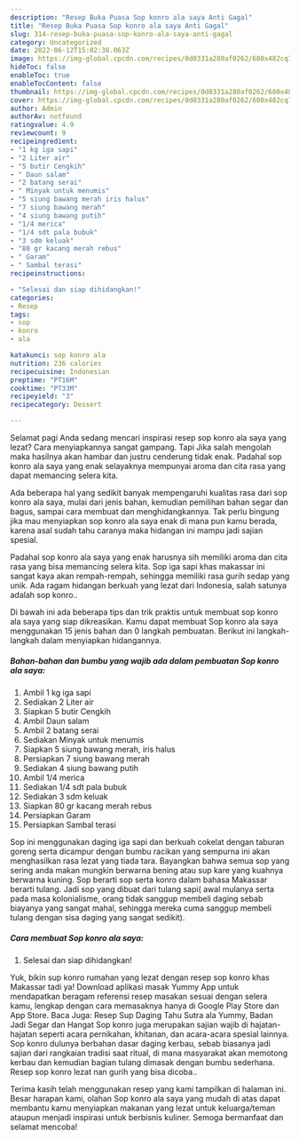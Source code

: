 ```yaml
---
description: "Resep Buka Puasa Sop konro ala saya Anti Gagal"
title: "Resep Buka Puasa Sop konro ala saya Anti Gagal"
slug: 314-resep-buka-puasa-sop-konro-ala-saya-anti-gagal
category: Uncategorized
date: 2022-06-12T15:02:38.063Z
image: https://img-global.cpcdn.com/recipes/0d0331a280af0262/680x482cq70/sop-konro-ala-saya-foto-resep-utama.jpg
hideToc: false
enableToc: true
enableTocContent: false
thumbnail: https://img-global.cpcdn.com/recipes/0d0331a280af0262/680x482cq70/sop-konro-ala-saya-foto-resep-utama.jpg
cover: https://img-global.cpcdn.com/recipes/0d0331a280af0262/680x482cq70/sop-konro-ala-saya-foto-resep-utama.jpg
author: Admin
authorAv: notfound
ratingvalue: 4.9
reviewcount: 9
recipeingredient:
- "1 kg iga sapi"
- "2 Liter air"
- "5 butir Cengkih"
- " Daun salam"
- "2 batang serai"
- " Minyak untuk menumis"
- "5 siung bawang merah iris halus"
- "7 siung bawang merah"
- "4 siung bawang putih"
- "1/4 merica"
- "1/4 sdt pala bubuk"
- "3 sdm keluak"
- "80 gr kacang merah rebus"
- " Garam"
- " Sambal terasi"
recipeinstructions:

- "Selesai dan siap dihidangkan!"
categories:
- Resep
tags:
- sop
- konro
- ala

katakunci: sop konro ala 
nutrition: 236 calories
recipecuisine: Indonesian
preptime: "PT16M"
cooktime: "PT33M"
recipeyield: "3"
recipecategory: Dessert

---
```



Selamat pagi Anda sedang mencari inspirasi resep sop konro ala saya yang lezat? Cara menyiapkannya sangat gampang. Tapi Jika salah mengolah maka hasilnya akan hambar dan justru cenderung tidak enak. Padahal sop konro ala saya yang enak selayaknya mempunyai aroma dan cita rasa yang dapat memancing selera kita.


Ada beberapa hal yang sedikit banyak mempengaruhi kualitas rasa dari sop konro ala saya, mulai dari jenis bahan, kemudian pemilihan bahan segar dan bagus, sampai cara membuat dan menghidangkannya. Tak perlu bingung jika mau menyiapkan sop konro ala saya enak di mana pun kamu berada, karena asal sudah tahu caranya maka hidangan ini mampu jadi sajian spesial.

Padahal sop konro ala saya yang enak harusnya sih memiliki aroma dan cita rasa yang bisa memancing selera kita. Sop iga sapi khas makassar ini sangat kaya akan rempah-rempah, sehingga memiliki rasa gurih sedap yang unik. Ada ragam hidangan berkuah yang lezat dari Indonesia, salah satunya adalah sop konro..


Di bawah ini ada beberapa tips dan trik praktis untuk membuat sop konro ala saya yang siap dikreasikan. Kamu dapat membuat Sop konro ala saya menggunakan 15 jenis bahan dan 0 langkah pembuatan. Berikut ini langkah-langkah dalam menyiapkan hidangannya.

<!--inarticleads1-->

##### Bahan-bahan dan bumbu yang wajib ada dalam pembuatan Sop konro ala saya:

1. Ambil 1 kg iga sapi
1. Sediakan 2 Liter air
1. Siapkan 5 butir Cengkih
1. Ambil  Daun salam
1. Ambil 2 batang serai
1. Sediakan  Minyak untuk menumis
1. Siapkan 5 siung bawang merah, iris halus
1. Persiapkan 7 siung bawang merah
1. Sediakan 4 siung bawang putih
1. Ambil 1/4 merica
1. Sediakan 1/4 sdt pala bubuk
1. Sediakan 3 sdm keluak
1. Siapkan 80 gr kacang merah rebus
1. Persiapkan  Garam
1. Persiapkan  Sambal terasi


Sop ini menggunakan daging iga sapi dan berkuah cokelat dengan taburan goreng serta dicampur dengan bumbu racikan yang sempurna ini akan menghasilkan rasa lezat yang tiada tara. Bayangkan bahwa semua sop yang sering anda makan mungkin berwarna bening atau sup kare yang kuahnya berwarna kuning. Sop berarti sop serta konro dalam bahasa Makassar berarti tulang. Jadi sop yang dibuat dari tulang sapi( awal mulanya serta pada masa kolonialisme, orang tidak sanggup membeli daging sebab biayanya yang sangat mahal, sehingga mereka cuma sanggup membeli tulang dengan sisa daging yang sangat sedikit). 

<!--inarticleads2-->

##### Cara membuat Sop konro ala saya:


1. Selesai dan siap dihidangkan!

Yuk, bikin sup konro rumahan yang lezat dengan resep sop konro khas Makassar tadi ya! Download aplikasi masak Yummy App untuk mendapatkan beragam referensi resep masakan sesuai dengan selera kamu, lengkap dengan cara memasaknya hanya di Google Play Store dan App Store. Baca Juga: Resep Sup Daging Tahu Sutra ala Yummy, Badan Jadi Segar dan Hangat Sop konro juga merupakan sajian wajib di hajatan-hajatan seperti acara pernikahan, khitanan, dan acara-acara spesial lainnya. Sop konro dulunya berbahan dasar daging kerbau, sebab biasanya jadi sajian dari rangkaian tradisi saat ritual, di mana masyarakat akan memotong kerbau dan kemudian bagian tulang dimasak dengan bumbu sederhana. Resep sop konro lezat nan gurih yang bisa dicoba.. 

Terima kasih telah menggunakan resep yang kami tampilkan di halaman ini. Besar harapan kami, olahan Sop konro ala saya yang mudah di atas dapat membantu kamu menyiapkan makanan yang lezat untuk keluarga/teman ataupun menjadi inspirasi untuk berbisnis kuliner. Semoga bermanfaat dan selamat mencoba!
